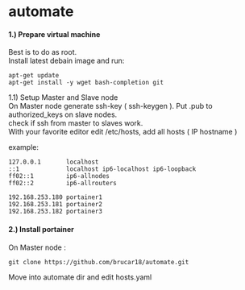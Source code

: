 # automate
#### 1.) Prepare virtual machine  


Best is to do as root.  
Install latest debain image and run:

```shell
apt-get update
apt-get install -y wget bash-completion git
```

1.1) Setup Master and Slave node  
On Master node generate ssh-key ( ssh-keygen ). Put .pub to authorized\_keys on slave nodes.  
check if ssh from master to slaves work.  
With your favorite editor edit /etc/hosts, add all hosts ( IP hostname )  
  
example:

```
127.0.0.1       localhost
::1             localhost ip6-localhost ip6-loopback
ff02::1         ip6-allnodes
ff02::2         ip6-allrouters

192.168.253.180 portainer1
192.168.253.181 portainer2
192.168.253.182 portainer3
```

#### 2.) Install portainer

On Master node :

```shell
git clone https://github.com/brucar18/automate.git
```

Move into automate dir and edit hosts.yaml
